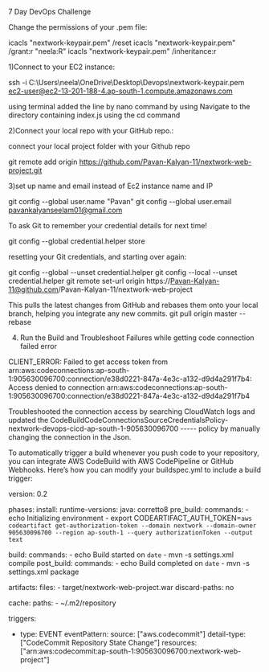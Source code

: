 7 Day DevOps Challenge


Change the permissions of your .pem file:

icacls "nextwork-keypair.pem" /reset
icacls "nextwork-keypair.pem" /grant:r "neela:R"
icacls "nextwork-keypair.pem" /inheritance:r


1)Connect to your EC2 instance:

ssh -i C:\Users\neela\OneDrive\Desktop\Devops\nextwork-keypair.pem ec2-user@ec2-13-201-188-4.ap-south-1.compute.amazonaws.com

<p> using terminal added the line by nano command by using Navigate to the directory containing index.js using the cd command</p>


2)Connect your local repo with your GitHub repo.:

connect your local project folder with your Github repo

git remote add origin https://github.com/Pavan-Kalyan-11/nextwork-web-project.git

3)set up name and email instead of Ec2 instance name and IP

git config --global user.name "Pavan"
git config --global user.email pavankalyanseelam01@gmail.com

To ask Git to remember your credential details for next time!

git config --global credential.helper store


resetting your Git credentials, and starting over again:

git config --global --unset credential.helper
git config --local --unset credential.helper
git remote set-url origin https://Pavan-Kalyan-11@github.com/Pavan-Kalyan-11/nextwork-web-project

This pulls the latest changes from GitHub and rebases them onto your local branch, helping you integrate any new commits.
git pull origin master --rebase



4) Run the Build and Troubleshoot Failures while getting code connection failed error

CLIENT_ERROR: Failed to get access token from arn:aws:codeconnections:ap-south-1:905630096700:connection/e38d0221-847a-4e3c-a132-d9d4a291f7b4: Access denied to connection arn:aws:codeconnections:ap-south-1:905630096700:connection/e38d0221-847a-4e3c-a132-d9d4a291f7b4

Troubleshooted the connection access by searching CloudWatch logs and updated the 
CodeBuildCodeConnectionsSourceCredentialsPolicy-nextwork-devops-cicd-ap-south-1-905630096700   ----- policy by manually changing the connection in the Json.


To automatically trigger a build whenever you push code to your repository, you can integrate AWS CodeBuild with AWS CodePipeline or GitHub Webhooks. Here’s how you can modify your buildspec.yml to include a build trigger:

version: 0.2

phases:
  install:
    runtime-versions:
      java: corretto8
  pre_build:
    commands:
      - echo Initializing environment
      - export CODEARTIFACT_AUTH_TOKEN=`aws codeartifact get-authorization-token --domain nextwork --domain-owner 905630096700 --region ap-south-1 --query authorizationToken --output text`

  build:
    commands:
      - echo Build started on `date`
      - mvn -s settings.xml compile
  post_build:
    commands:
      - echo Build completed on `date`
      - mvn -s settings.xml package

artifacts:
  files:
    - target/nextwork-web-project.war
  discard-paths: no

cache:
  paths:
    - ~/.m2/repository

triggers:
  - type: EVENT
    eventPattern:
      source: ["aws.codecommit"]
      detail-type: ["CodeCommit Repository State Change"]
      resources: ["arn:aws:codecommit:ap-south-1:905630096700:nextwork-web-project"]



